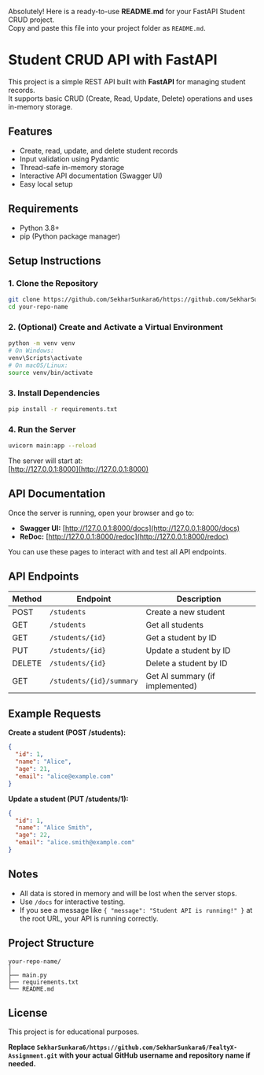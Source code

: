 Absolutely! Here is a ready-to-use **README.md** for your FastAPI Student CRUD project.  
Copy and paste this file into your project folder as `README.md`.

# Student CRUD API with FastAPI

This project is a simple REST API built with **FastAPI** for managing student records.  
It supports basic CRUD (Create, Read, Update, Delete) operations and uses in-memory storage.

## Features

- Create, read, update, and delete student records
- Input validation using Pydantic
- Thread-safe in-memory storage
- Interactive API documentation (Swagger UI)
- Easy local setup

## Requirements

- Python 3.8+
- pip (Python package manager)

## Setup Instructions

### 1. Clone the Repository

```bash
git clone https://github.com/SekharSunkara6/https://github.com/SekharSunkara6/FealtyX-Assignment.git
cd your-repo-name
```

### 2. (Optional) Create and Activate a Virtual Environment

```bash
python -m venv venv
# On Windows:
venv\Scripts\activate
# On macOS/Linux:
source venv/bin/activate
```

### 3. Install Dependencies

```bash
pip install -r requirements.txt
```

### 4. Run the Server

```bash
uvicorn main:app --reload
```

The server will start at:  
[http://127.0.0.1:8000](http://127.0.0.1:8000)

## API Documentation

Once the server is running, open your browser and go to:

- **Swagger UI:** [http://127.0.0.1:8000/docs](http://127.0.0.1:8000/docs)
- **ReDoc:** [http://127.0.0.1:8000/redoc](http://127.0.0.1:8000/redoc)

You can use these pages to interact with and test all API endpoints.

## API Endpoints

| Method | Endpoint                     | Description              |
|--------|------------------------------|--------------------------|
| POST   | `/students`                  | Create a new student     |
| GET    | `/students`                  | Get all students         |
| GET    | `/students/{id}`             | Get a student by ID      |
| PUT    | `/students/{id}`             | Update a student by ID   |
| DELETE | `/students/{id}`             | Delete a student by ID   |
| GET    | `/students/{id}/summary`     | Get AI summary (if implemented) |

## Example Requests

**Create a student (POST /students):**
```json
{
  "id": 1,
  "name": "Alice",
  "age": 21,
  "email": "alice@example.com"
}
```

**Update a student (PUT /students/1):**
```json
{
  "id": 1,
  "name": "Alice Smith",
  "age": 22,
  "email": "alice.smith@example.com"
}
```

## Notes

- All data is stored in memory and will be lost when the server stops.
- Use `/docs` for interactive testing.
- If you see a message like `{ "message": "Student API is running!" }` at the root URL, your API is running correctly.

## Project Structure

```
your-repo-name/
│
├── main.py
├── requirements.txt
└── README.md
```

## License

This project is for educational purposes.

**Replace `SekharSunkara6/https://github.com/SekharSunkara6/FealtyX-Assignment.git` with your actual GitHub username and repository name if needed.**

